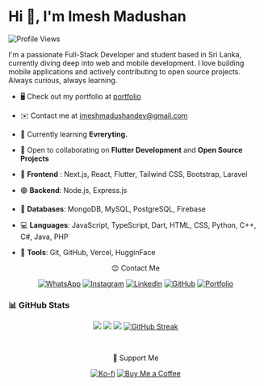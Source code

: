 
  <h1>Hi 👋, I'm Imesh Madushan</h1>
<img src="https://komarev.com/ghpvc/?username=Imesh-Madushan-Dev&color=0891b2&style=for-the-badge" alt="Profile Views"/>


I'm a passionate Full-Stack Developer and student based in Sri Lanka, currently diving deep into web and mobile development. I love building mobile applications and actively contributing to open source projects. Always curious, always learning.

- 🖥️ Check out my portfolio at [portfolio](http://imesh-madushan.vercel.app/)
- ✉️ Contact me at [imeshmadushandev@gmail.com](mailto:imeshmadushandev@gmail.com)
- 🧠 Currently learning **Evreryting.**
- 🤝 Open to collaborating on **Flutter Development** and **Open Source Projects**

- 🎨 **Frontend** : Next.js, React, Flutter, Tailwind CSS, Bootstrap, Laravel
- 🟢 **Backend**: Node.js, Express.js
- 🍃 **Databases**: MongoDB, MySQL, PostgreSQL, Firebase
- 💻 **Languages**: JavaScript, TypeScript, Dart, HTML, CSS, Python, C++, C#, Java, PHP
- 🐙 **Tools**: Git, GitHub, Vercel, HugginFace



<div align="center">


  😌 Contact Me
   
  [![WhatsApp](https://img.shields.io/badge/-Whatsapp-25D366?style=flat-square&logo=whatsapp&logoColor=white)](https://wa.me/94753045366)
  [![Instagram](https://img.shields.io/badge/-Instagram-E4405F?style=flat-square&logo=instagram&logoColor=white)](https://www.instagram.com/___imesh____/)
  [![LinkedIn](https://img.shields.io/badge/-LinkedIn-0A66C2?style=flat-square&logo=linkedin&logoColor=white)](https://www.linkedin.com/in/imesh--madushan)
  [![GitHub](https://img.shields.io/badge/-GitHub-181717?style=flat-square&logo=github&logoColor=white)](https://github.com/Imesh-Madushan-Dev)
  [![Portfolio](https://img.shields.io/badge/-Portfolio-000000?style=flat-square&logo=vercel&logoColor=white)](http://imesh-madushan.vercel.app/)
  
</div>





### 📊 GitHub Stats
<div align="center">
  
![](https://github-profile-summary-cards.vercel.app/api/cards/profile-details?username=Imesh-Madushan-Dev&theme=tokyonight)
![](https://github-profile-summary-cards.vercel.app/api/cards/repos-per-language?username=Imesh-Madushan-Dev&theme=tokyonight)
![](https://github-profile-summary-cards.vercel.app/api/cards/stats?username=Imesh-Madushan-Dev&theme=tokyonight)
[![GitHub Streak](https://streak-stats.demolab.com?user=Imesh-Madushan-Dev&theme=tokyonight)](https://git.io/streak-stats)


</div>


<br>
<div align="center">

  💖 Support Me

[![Ko-fi](https://img.shields.io/badge/-Ko--fi-FF5E5B?style=flat-square&logo=ko-fi&logoColor=white)](https://ko-fi.com/imeshmadushan)
[![Buy Me a Coffee](https://img.shields.io/badge/-Buy%20Me%20a%20Coffee-FFDD00?style=flat-square&logo=buy-me-a-coffee&logoColor=black)](https://buymeacoffee.com/imesh.madushan)
  
</div>

<br/>
